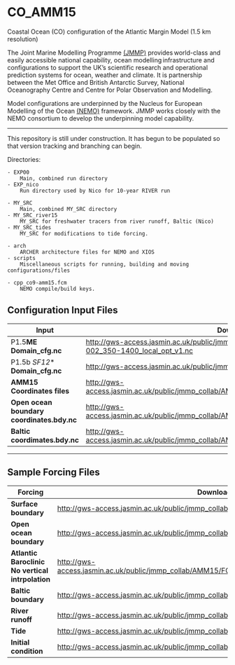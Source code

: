 # CO_AMM15
Coastal Ocean (CO) configuration of the Atlantic Margin Model (1.5 km resolution)

The Joint Marine Modelling Programme [(JMMP)](https://www.metoffice.gov.uk/research/approach/collaboration/joint-marine-modelling-programme) provides world-class and easily accessible national capability, ocean modelling infrastructure and configurations to support the UK’s scientific research and operational prediction systems for ocean, weather and climate. It is partnership between the Met Office and British Antarctic Survey, National Oceanography Centre and Centre for Polar Observation and Modelling.

Model configurations are underpinned by the Nucleus for European Modelling of the Ocean [(NEMO)](https://www.nemo-ocean.eu) framework. JMMP works closely with the NEMO consortium to develop the underpinning model capability. 

---

This repository is still under construction. It has begun to be populated so that version tracking and branching can begin. 

Directories:

	- EXP00
		Main, combined run directory
	- EXP_nico
		Run directory used by Nico for 10-year RIVER run

	- MY_SRC
		Main, combined MY_SRC directory
	- MY_SRC_river15
		MY_SRC for freshwater tracers from river runoff, Baltic (Nico)
	- MY_SRC_tides
		MY_SRC for modifications to tide forcing.
		
	- arch
		ARCHER architecture files for NEMO and XIOS
	- scripts
		Miscellaneous scripts for running, building and moving configurations/files

	- cpp_co9-amm15.fcm
		NEMO compile/build keys.


## Configuration Input Files

|  **Input** | **Download Location** |
|-------------- | -------------- |
| P1.5**ME** **Domain_cfg.nc** | http://gws-access.jasmin.ac.uk/public/jmmp_collab/AMM15/domain_cfg_sig9_itr3_MEs_01-002_350-1400_local_opt_v1.nc	 |
| P1.5b *SF12** **Domain_cfg.nc** | http://gws-access.jasmin.ac.uk/public/jmmp_collab/AMM15/GEG_SF12.nc	 |
| **AMM15 Coordinates files** | http://gws-access.jasmin.ac.uk/public/jmmp_collab/AMM15/COORDINATES/amm15.coordinates.rim15.nc	 |
| **Open ocean boundary coordinates.bdy.nc** | http://gws-access.jasmin.ac.uk/public/jmmp_collab/AMM15/COORDINATES/amm15.bdy.coordinates.rim15.nc	 |
| **Baltic coordimates.bdy.nc** | http://gws-access.jasmin.ac.uk/public/jmmp_collab/AMM15/COORDINATES/amm15.baltic.bdy.coordinates.nc	 |

---

## Sample Forcing Files

| **Forcing** | **Download Location** |
|-------------- | ------------------|
| **Surface boundary** | http://gws-access.jasmin.ac.uk/public/jmmp_collab/AMM15/FORCING/SBC/ERA5/ |
| **Open ocean boundary** | http://gws-access.jasmin.ac.uk/public/jmmp_collab/AMM15/FORCING/BDY/ |
| **Atlantic Baroclinic No vertical intrpolation** | http://gws-access.jasmin.ac.uk/public/jmmp_collab/AMM15/FORCING/BDY/EXPER_NO_VERT_BDY_SJPZ_A_AND_D/ |
| **Baltic boundary** | http://gws-access.jasmin.ac.uk/public/jmmp_collab/AMM15/FORCING/BDY/BALTIC/ |
| **River runoff** | http://gws-access.jasmin.ac.uk/public/jmmp_collab/AMM15/FORCING/RIVERS/ |
| **Tide** | http://gws-access.jasmin.ac.uk/public/jmmp_collab/AMM15/FORCING/TIDES/FES2014/ |
| **Initial condition** | http://gws-access.jasmin.ac.uk/public/jmmp_collab/AMM15/inputs/IC/ |
